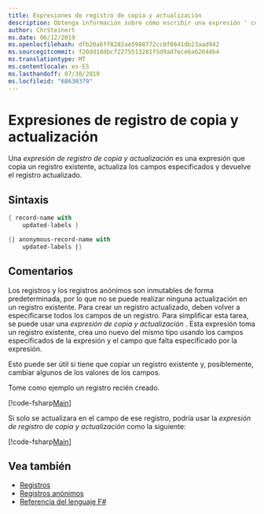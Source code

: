 ```yaml
---
title: Expresiones de registro de copia y actualización
description: Obtenga información sobre cómo escribir una expresión ' copiar y actualizar ' que copie un registro existente o un registro anónimo, actualice los campos especificados y devuelva el registro actualizado o el registro anónimo.
author: ChrSteinert
ms.date: 06/12/2019
ms.openlocfilehash: dfb20a6ff8282ae5988772cc0f0841db23aad942
ms.sourcegitcommit: f20dd18dbcf2275513281f5d9ad7ece6a62644b4
ms.translationtype: MT
ms.contentlocale: es-ES
ms.lasthandoff: 07/30/2019
ms.locfileid: "68630379"
---
```

# <a name="copy-and-update-record-expressions"></a>Expresiones de registro de copia y actualización

Una *expresión de registro de copia y actualización* es una expresión que copia un registro existente, actualiza los campos especificados y devuelve el registro actualizado.

## <a name="syntax"></a>Sintaxis

```fsharp
{ record-name with
    updated-labels }

{| anonymous-record-name with
    updated-labels |}
```

## <a name="remarks"></a>Comentarios

Los registros y los registros anónimos son inmutables de forma predeterminada, por lo que no se puede realizar ninguna actualización en un registro existente. Para crear un registro actualizado, deben volver a especificarse todos los campos de un registro. Para simplificar esta tarea, se puede usar una *expresión de copia y actualización* . Esta expresión toma un registro existente, crea uno nuevo del mismo tipo usando los campos especificados de la expresión y el campo que falta especificado por la expresión.

Esto puede ser útil si tiene que copiar un registro existente y, posiblemente, cambiar algunos de los valores de los campos.

Tome como ejemplo un registro recién creado.

[!code-fsharp[Main](~/samples/snippets/fsharp/lang-ref-1/snippet1905.fs)]

Si solo se actualizara en el campo de ese registro, podría usar la *expresión de registro de copia y actualización* como la siguiente:

[!code-fsharp[Main](~/samples/snippets/fsharp/lang-ref-1/snippet1906.fs)]

## <a name="see-also"></a>Vea también

- [Registros](records.md)
- [Registros anónimos](anonymous-records.md)
- [Referencia del lenguaje F#](index.md)
